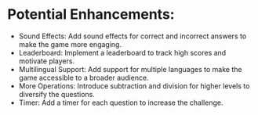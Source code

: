 # Potential Enhancements:

* Sound Effects: Add sound effects for correct and incorrect answers to make the game more engaging.
* Leaderboard: Implement a leaderboard to track high scores and motivate players.
* Multilingual Support: Add support for multiple languages to make the game accessible to a broader audience.
* More Operations: Introduce subtraction and division for higher levels to diversify the questions.
* Timer: Add a timer for each question to increase the challenge.